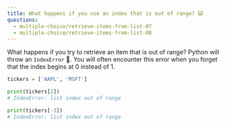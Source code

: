 ```yaml
---
title: What happens if you use an index that is out of range? 🙀
questions:
  - multiple-choice/retrieve-items-from-list-07
  - multiple-choice/retrieve-items-from-list-08
---
```


What happens if you try to retrieve an item that is out of range? Python will throw an `IndexError` 🚫. You will often encounter this error when you forget that the index begins at 0 instead of 1.

```python
tickers = ['AAPL', 'MSFT']

print(tickers[2])
# IndexError: list index out of range

print(tickers[-3])
# IndexError: list index out of range
```
